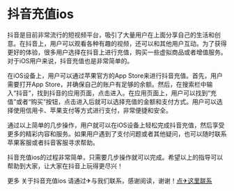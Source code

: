 # 抖音充值ios

抖音是目前非常流行的短视频平台，吸引了大量用户在上面分享自己的生活和创意。在抖音上，用户可以观看各种有趣的视频，还可以和其他用户互动。为了获得更好的体验，很多用户选择在抖音上进行充值，购买一些虚拟商品或者增值服务。对于iOS用户来说，抖音充值也是非常简单的。

在iOS设备上，用户可以通过苹果官方的App Store来进行抖音充值。首先，用户需要打开App Store，并确保自己的账户有足够的余额。然后，在搜索栏中输入“抖音”，找到抖音的应用页面，点击进入。在应用页面上，用户可以找到“充值”或者“购买”按钮，点击进入后就可以选择充值的金额和支付方式。用户可以选择使用信用卡、苹果支付等方式进行支付，非常便捷和安全。

通过以上简单的几步操作，用户就可以在iOS设备上轻松完成抖音充值，然后享受更多的精彩内容和服务。如果用户遇到了支付问题或者其他疑问，也可以随时联系苹果客服或者抖音客服寻求帮助。

抖音充值ios的过程非常简单，只需要几步操作就可以完成。希望以上的指导可以帮助到大家，让大家在抖音上玩得更尽兴！

更多 关于抖音充值ios 请通过✈与我们联系，感谢阅读，谢谢！[点✈这里联系](https://a.k02.cc)